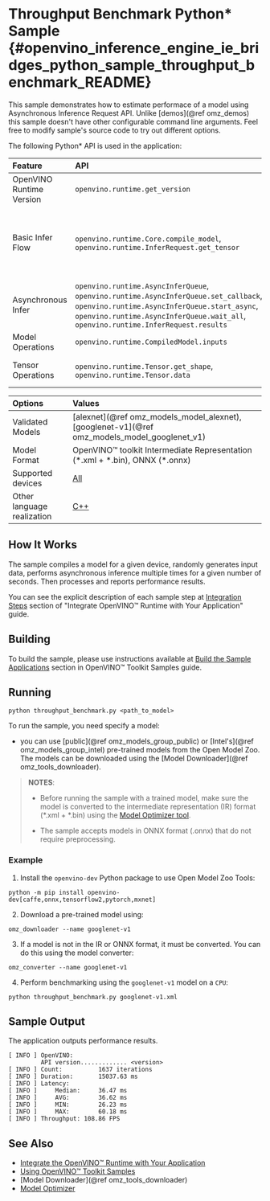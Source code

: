 # Throughput Benchmark Python* Sample {#openvino_inference_engine_ie_bridges_python_sample_throughput_benchmark_README}

This sample demonstrates how to estimate performace of a model using Asynchronous Inference Request API. Unlike [demos](@ref omz_demos) this sample doesn't have other configurable command line arguments. Feel free to modify sample's source code to try out different options.

The following Python\* API is used in the application:

| Feature | API | Description |
| :--- | :--- | :--- |
| OpenVINO Runtime Version | `openvino.runtime.get_version` | Get Openvino API version |
| Basic Infer Flow | `openvino.runtime.Core.compile_model`, `openvino.runtime.InferRequest.get_tensor` | Common API to do inference: compile a model, configure input tensors |
| Asynchronous Infer | `openvino.runtime.AsyncInferQueue`, `openvino.runtime.AsyncInferQueue.set_callback`, `openvino.runtime.AsyncInferQueue.start_async`, `openvino.runtime.AsyncInferQueue.wait_all`, `openvino.runtime.InferRequest.results` | Do asynchronous inference |
| Model Operations | `openvino.runtime.CompiledModel.inputs` | Get inputs of a model |
| Tensor Operations | `openvino.runtime.Tensor.get_shape`, `openvino.runtime.Tensor.data` | Get a tensor shape and its data. |

| Options | Values |
| :--- | :--- |
| Validated Models | [alexnet](@ref omz_models_model_alexnet), [googlenet-v1](@ref omz_models_model_googlenet_v1) |
| Model Format | OpenVINO™ toolkit Intermediate Representation (\*.xml + \*.bin), ONNX (\*.onnx) |
| Supported devices | [All](../../../../docs/OV_Runtime_UG/supported_plugins/Supported_Devices.md) |
| Other language realization | [C++](../../../cpp/benchmark/throughput_benchmark/README.md) |

## How It Works

The sample compiles a model for a given device, randomly generates input data, performs asynchronous inference multiple times for a given number of seconds. Then processes and reports performance results.

You can see the explicit description of
each sample step at [Integration Steps](../../../../../docs/OV_Runtime_UG/integrate_with_your_application.md) section of "Integrate OpenVINO™ Runtime with Your Application" guide.

## Building

To build the sample, please use instructions available at [Build the Sample Applications](../../../../docs/OV_Runtime_UG/Samples_Overview.md) section in OpenVINO™ Toolkit Samples guide.

## Running

```
python throughput_benchmark.py <path_to_model>
```

To run the sample, you need specify a model:

- you can use [public](@ref omz_models_group_public) or [Intel's](@ref omz_models_group_intel) pre-trained models from the Open Model Zoo. The models can be downloaded using the [Model Downloader](@ref omz_tools_downloader).

> **NOTES**:
>
> - Before running the sample with a trained model, make sure the model is converted to the intermediate representation (IR) format (\*.xml + \*.bin) using the [Model Optimizer tool](../../../../docs/MO_DG/Deep_Learning_Model_Optimizer_DevGuide.md).
>
> - The sample accepts models in ONNX format (.onnx) that do not require preprocessing.

### Example

1. Install the `openvino-dev` Python package to use Open Model Zoo Tools:

```
python -m pip install openvino-dev[caffe,onnx,tensorflow2,pytorch,mxnet]
```

2. Download a pre-trained model using:

```
omz_downloader --name googlenet-v1
```

3. If a model is not in the IR or ONNX format, it must be converted. You can do this using the model converter:

```
omz_converter --name googlenet-v1
```

4. Perform benchmarking using the `googlenet-v1` model on a `CPU`:

```
python throughput_benchmark.py googlenet-v1.xml
```

## Sample Output

The application outputs performance results.

```
[ INFO ] OpenVINO:
         API version............. <version>
[ INFO ] Count:          1637 iterations
[ INFO ] Duration:       15037.63 ms
[ INFO ] Latency:
[ INFO ]     Median:     36.47 ms
[ INFO ]     AVG:        36.62 ms
[ INFO ]     MIN:        26.23 ms
[ INFO ]     MAX:        60.18 ms
[ INFO ] Throughput: 108.86 FPS
```

## See Also

- [Integrate the OpenVINO™ Runtime with Your Application](../../../../docs/OV_Runtime_UG/integrate_with_your_application.md)
- [Using OpenVINO™ Toolkit Samples](../../../../docs/OV_Runtime_UG/Samples_Overview.md)
- [Model Downloader](@ref omz_tools_downloader)
- [Model Optimizer](../../../../docs/MO_DG/Deep_Learning_Model_Optimizer_DevGuide.md)

